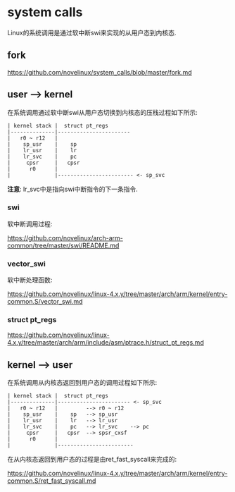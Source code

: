 system calls
========================================

Linux的系统调用是通过软中断swi来实现的从用户态到内核态.

fork
----------------------------------------

https://github.com/novelinux/system_calls/blob/master/fork.md

user --> kernel
----------------------------------------

在系统调用通过软中断swi从用户态切换到内核态的压栈过程如下所示:

```
| kernel stack |  struct pt_regs
|--------------|-----------------------
|   r0 ~ r12   |
|    sp_usr    |    sp
|    lr_usr    |    lr
|    lr_svc    |    pc
|     cpsr     |   cpsr
|      r0      |
|              |------------------------ <- sp_svc
```

**注意**: lr_svc中是指向swi中断指令的下一条指令.

### swi

软中断调用过程:

https://github.com/novelinux/arch-arm-common/tree/master/swi/README.md

### vector_swi

软中断处理函数:

https://github.com/novelinux/linux-4.x.y/tree/master/arch/arm/kernel/entry-common.S/vector_swi.md

### struct pt_regs

https://github.com/novelinux/linux-4.x.y/tree/master/arch/arm/include/asm/ptrace.h/struct_pt_regs.md

kernel --> user
----------------------------------------

在系统调用从内核态返回到用户态的调用过程如下所示:

```
| kernel stack |  struct pt_regs
|--------------|----------------------- <- sp_svc
|   r0 ~ r12   |         --> r0 ~ r12
|    sp_usr    |    sp   --> sp_usr
|    lr_usr    |    lr   --> lr_usr
|    lr_svc    |    pc   --> lr_svc    --> pc
|     cpsr     |   cpsr  --> spsr_cxsf
|      r0      |
|              |------------------------
```

在从内核态返回到用户态的过程是由ret_fast_syscall来完成的:

https://github.com/novelinux/linux-4.x.y/tree/master/arch/arm/kernel/entry-common.S/ret_fast_syscall.md
